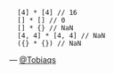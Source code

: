 
      [4] * [4] // 16
      [] * [] // 0
      [] * {} // NaN
      [4, 4] * [4, 4] // NaN
      ({} * {}) // NaN

— [@Tobiaqs][1]

[1]:https://github.com/Tobiaqs
